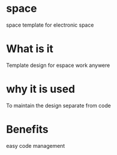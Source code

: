 # space
space template for electronic space
# What is it
Template design for espace work anywere
# why it is used
To maintain the design separate from code
# Benefits 
easy code management

